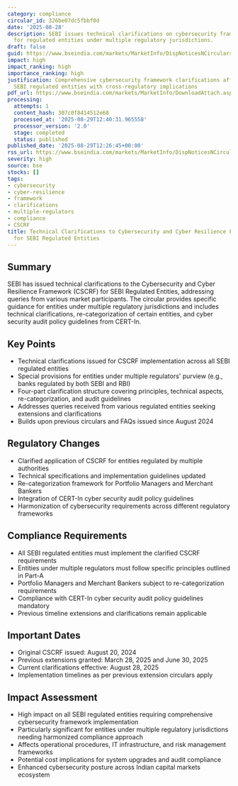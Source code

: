 ```yaml
---
category: compliance
circular_id: 326be07dc5fbbf0d
date: '2025-08-28'
description: SEBI issues technical clarifications on cybersecurity framework implementation
  for regulated entities under multiple regulatory jurisdictions.
draft: false
guid: https://www.bseindia.com/markets/MarketInfo/DispNoticesNCirculars.aspx?Noticeid={8525A44A-29B5-4619-8FF9-1602CF310E25}&noticeno=20250829-37&dt=08/29/2025&icount=37&totcount=37&flag=0
impact: high
impact_ranking: high
importance_ranking: high
justification: Comprehensive cybersecurity framework clarifications affecting all
  SEBI regulated entities with cross-regulatory implications
pdf_url: https://www.bseindia.com/markets/MarketInfo/DownloadAttach.aspx?id=20250829-37&attachedId=b73d1e79-ccb5-45fa-bdcf-9f1433927467
processing:
  attempts: 1
  content_hash: 307c0f8414512e68
  processed_at: '2025-08-29T12:40:31.965558'
  processor_version: '2.0'
  stage: completed
  status: published
published_date: '2025-08-29T12:26:45+00:00'
rss_url: https://www.bseindia.com/markets/MarketInfo/DispNoticesNCirculars.aspx?Noticeid={8525A44A-29B5-4619-8FF9-1602CF310E25}&noticeno=20250829-37&dt=08/29/2025&icount=37&totcount=37&flag=0
severity: high
source: bse
stocks: []
tags:
- cybersecurity
- cyber-resilience
- framework
- clarifications
- multiple-regulators
- compliance
- CSCRF
title: Technical Clarifications to Cybersecurity and Cyber Resilience Framework (CSCRF)
  for SEBI Regulated Entities
---
```


## Summary

SEBI has issued technical clarifications to the Cybersecurity and Cyber Resilience Framework (CSCRF) for SEBI Regulated Entities, addressing queries from various market participants. The circular provides specific guidance for entities under multiple regulatory jurisdictions and includes technical clarifications, re-categorization of certain entities, and cyber security audit policy guidelines from CERT-In.

## Key Points

- Technical clarifications issued for CSCRF implementation across all SEBI regulated entities
- Special provisions for entities under multiple regulators' purview (e.g., banks regulated by both SEBI and RBI)
- Four-part clarification structure covering principles, technical aspects, re-categorization, and audit guidelines
- Addresses queries received from various regulated entities seeking extensions and clarifications
- Builds upon previous circulars and FAQs issued since August 2024

## Regulatory Changes

- Clarified application of CSCRF for entities regulated by multiple authorities
- Technical specifications and implementation guidelines updated
- Re-categorization framework for Portfolio Managers and Merchant Bankers
- Integration of CERT-In cyber security audit policy guidelines
- Harmonization of cybersecurity requirements across different regulatory frameworks

## Compliance Requirements

- All SEBI regulated entities must implement the clarified CSCRF requirements
- Entities under multiple regulators must follow specific principles outlined in Part-A
- Portfolio Managers and Merchant Bankers subject to re-categorization requirements
- Compliance with CERT-In cyber security audit policy guidelines mandatory
- Previous timeline extensions and clarifications remain applicable

## Important Dates

- Original CSCRF issued: August 20, 2024
- Previous extensions granted: March 28, 2025 and June 30, 2025
- Current clarifications effective: August 28, 2025
- Implementation timelines as per previous extension circulars apply

## Impact Assessment

- High impact on all SEBI regulated entities requiring comprehensive cybersecurity framework implementation
- Particularly significant for entities under multiple regulatory jurisdictions needing harmonized compliance approach
- Affects operational procedures, IT infrastructure, and risk management frameworks
- Potential cost implications for system upgrades and audit compliance
- Enhanced cybersecurity posture across Indian capital markets ecosystem